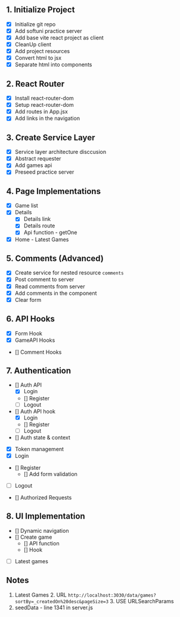 ## 1. Initialize Project
- [x] Initialize git repo
- [x] Add softuni practice server
- [x] Add base vite react project as client
- [x] CleanUp client
- [x] Add project resources
- [x] Convert html to jsx
- [x] Separate html into components
## 2. React Router
- [x] Install react-router-dom
- [x] Setup react-router-dom
- [x] Add routes in App.jsx
- [x] Add links in the navigation
## 3. Create Service Layer
- [x] Service layer architecture disccusion
- [x] Abstract requester
- [x] Add games api
- [x] Preseed practice server
## 4. Page Implementations
- [x] Game list
- [x] Details
  - [x] Details link
  - [x] Details route
  - [x] Api function - getOne
- [x] Home - Latest Games
## 5. Comments (Advanced)
- [x] Create service for nested resource `comments`
- [x] Post comment to server
- [x] Read comments from server
- [x] Add comments in the component
- [x] Clear form
## 6. API Hooks
- [x] Form Hook
- [x] GameAPI Hooks
- [] Comment Hooks
## 7. Authentication
- [] Auth API
  - [x] Login
  - [] Register
  - [ ] Logout
- [] Auth API hook
  - [x] Login
  - [] Register
  - [ ] Logout
- [] Auth state & context
- [x] Token management
- [x] Login
- [] Register
  - [] Add form validation
- [ ] Logout
- [] Authorized Requests
## 8. UI Implementation 
- [] Dynamic navigation
- [] Create game
  - [] API function
  - [] Hook
- [ ] Latest games

## Notes
  1. Latest Games
     2. URL `http://localhost:3030/data/games?sortBy=_createdOn%20desc&pageSize=3`
     3. USE URLSearchParams
  2. seedData - line 1341 in server.js